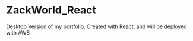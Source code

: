 # ZackWorld_React
Desktop Version of my portfolio. Created with React, and will be deployed with AWS
